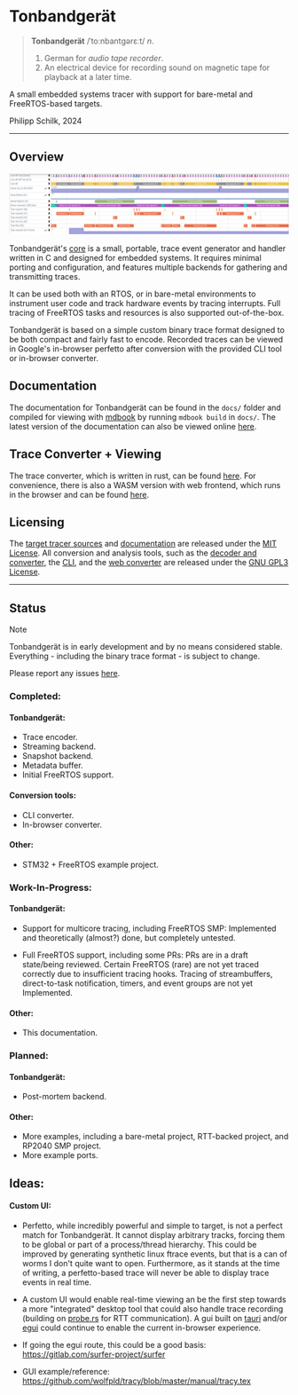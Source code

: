 # Tonbandgerät

> **Tonbandgerät** /ˈtoːnbantɡərɛːt/ _n_.
>
> 1) German for _audio tape recorder_.
> 2) An electrical device for recording sound on magnetic tape for playback at a later time.

A small embedded systems tracer with support for bare-metal and FreeRTOS-based targets.

Philipp Schilk, 2024

---

## Overview

![A sample trace](./docs/imgs/banner.png)

Tonbandgerät's [core](https://github.com/schilkp/Tonbandgeraet/tree/main/tband) is a small, portable, trace event generator
and handler written in C and designed for embedded systems. It requires minimal porting and configuration,
and features multiple backends for gathering and transmitting traces.

It can be used both with an RTOS, or in bare-metal environments to instrument user code and track hardware events by tracing interrupts.
Full tracing of FreeRTOS tasks and resources is also supported out-of-the-box.

Tonbandgerät is based on a simple custom binary trace format designed to be both compact and fairly fast to encode. Recorded
traces can be viewed in Google's in-browser perfetto after conversion with the provided CLI tool
or in-browser converter.

## Documentation
The documentation for Tonbandgerät can be found in the `docs/` folder and compiled for viewing with [mdbook](https://github.com/rust-lang/mdBook)
by running `mdbook build` in `docs/`. The latest version of the documentation can also be viewed online [here](https://schilk.co/Tonbandgeraet/docs/index.html).

## Trace Converter + Viewing
The trace converter, which is written in rust, can be found [here](https://github.com/schilkp/Tonbandgeraet/tree/main/tools). For convenience, there is
also a WASM version with web frontend, which runs in the browser and can be found [here](https://schilk.co/Tonbandgeraet/).

## Licensing
The [target tracer sources](https://github.com/schilkp/Tonbandgeraet/tree/main/tband) and [documentation](https://github.com/schilkp/Tonbandgeraet/tree/main/docs) are
released under the [MIT License](https://github.com/schilkp/Tonbandgeraet/blob/main/tband/LICENSE). All conversion and
analysis tools, such as the [decoder and converter](https://github.com/schilkp/Tonbandgeraet/tree/main/tools/tband-conv),
the [CLI](https://github.com/schilkp/Tonbandgeraet/tree/main/tools/tband-cli), and the
[web converter](https://github.com/schilkp/Tonbandgeraet/tree/main/web) are released under the [GNU GPL3 License](https://github.com/schilkp/Tonbandgeraet/blob/main/tools/tband-cli/LICENSE).

---
## Status

> [!NOTE]
> Tonbandgerät is in early development and by no means considered stable. Everything - including the
> binary trace format - is subject to change.
>
> Please report any issues [here](https://github.com/schilkp/Tonbandgeraet/issues).

### Completed:

#### Tonbandgerät:
- Trace encoder.
- Streaming backend.
- Snapshot backend.
- Metadata buffer.
- Initial FreeRTOS support.

#### Conversion tools:
- CLI converter.
- In-browser converter.

#### Other:
- STM32 + FreeRTOS example project.

### Work-In-Progress:

#### Tonbandgerät:

- Support for multicore tracing, including FreeRTOS SMP:
  Implemented and theoretically (almost?) done, but completely untested.

- Full FreeRTOS support, including some PRs: PRs are in a draft state/being
  reviewed. Certain FreeRTOS (rare) are not yet traced correctly due to insufficient
  tracing hooks. Tracing of streambuffers, direct-to-task notification, timers, and
  event groups are not yet Implemented.


#### Other:
- This documentation.

### Planned:

#### Tonbandgerät:
- Post-mortem backend.

#### Other:
- More examples, including a bare-metal project, RTT-backed project, and
  RP2040 SMP project.
- More example ports.

## Ideas:

#### Custom UI:
- Perfetto, while incredibly powerful and simple to target, is not a perfect match for Tonbandgerät.
  It cannot display arbitrary tracks, forcing them to be global or part of a process/thread hierarchy.
  This could be improved by generating synthetic linux ftrace events, but that is a can of worms I don't
  quite want to open. Furthermore, as it stands at the time of writing, a perfetto-based trace will never
  be able to display trace events in real time.

- A custom UI would enable real-time viewing an be the first step towards a more "integrated" desktop tool that
  could also handle trace recording (building on [probe.rs](https://probe.rs/) for RTT communication). A gui
  built on [tauri](https://tauri.app/) and/or [egui](https://github.com/emilk/egui) could continue to enable
  the current in-browser experience.

- If going the egui route, this could be a good basis: https://gitlab.com/surfer-project/surfer 

- GUI example/reference: https://github.com/wolfpld/tracy/blob/master/manual/tracy.tex
